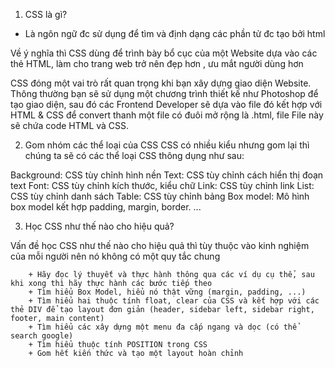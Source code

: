 1. CSS là gì?

- Là ngôn ngữ đc sử dụng để tìm và định dạng các phần tử đc tạo bởi html

Về ý nghĩa thì CSS dùng để trình bày bổ cục của một Website dựa vào các thẻ HTML,
làm cho trang web trở nên đẹp hơn , ưu mắt người dùng hơn

CSS đóng một vai trò rất quan trọng khi bạn xây dựng giao diện Website. Thông thường bạn sẽ sử dụng một chương trình thiết kế như Photoshop để tạo giao diện, sau đó các Frontend Developer sẽ dựa vào file đó kết hợp với HTML & CSS để convert thanh một file có đuôi mở rộng là .html, file File này sẽ chứa code HTML và CSS.

2. Gom nhóm các thể loại của CSS
   CSS có nhiều kiểu nhưng gom lại thì chúng ta sẽ có các thể loại CSS thông dụng như sau:

Background: CSS tùy chỉnh hình nền
Text: CSS tùy chỉnh cách hiển thị đoạn text
Font: CSS tùy chỉnh kích thước, kiểu chữ
Link: CSS tùy chỉnh link
List: CSS tùy chỉnh danh sách
Table: CSS tùy chỉnh bảng
Box model: Mô hình box model kết hợp padding, margin, border.
...

3. Học CSS như thế nào cho hiệu quả?

Vấn đề học CSS như thế nào cho hiệu quả thì tùy thuộc vào kinh nghiệm của mỗi người nên nó không có một quy tắc chung

        + Hãy đọc lý thuyết và thực hành thông qua các ví dụ cụ thể, sau khi xong thì hãy thực hành các bước tiếp theo
        + Tìm hiểu Box Model, hiểu nó thật vững (margin, padding, ...)
        + Tìm hiểu hai thuộc tính float, clear của CSS và kết hợp với các thẻ DIV để tạo layout đơn giản (header, sidebar left, sidebar right, footer, main content)
        + Tìm hiểu các xây dựng một menu đa cấp ngang và dọc (có thể search google)
        + Tìm hiểu thuộc tính POSITION trong CSS
        + Gom hết kiến thức và tạo một layout hoàn chỉnh
